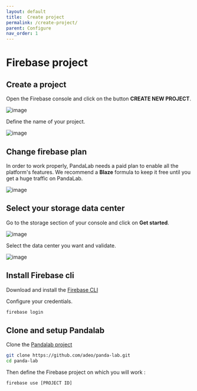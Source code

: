 ```yaml
---
layout: default
title:  Create project
permalink: /create-project/
parent: Configure
nav_order: 1
---
```


# Firebase project

## Create a project
Open the Firebase console and click on the button **CREATE NEW PROJECT**.

![image](../assets/firebase/firebase-create-new-project.png)

Define the name of your project.

![image](../assets/firebase/firebase-create-new-project-name.png)

## Change firebase plan

In order to work properly, PandaLab needs a paid plan to enable all the platform's features. 
We recommend a **Blaze** formula to keep it free until you get a huge traffic on PandaLab.

![image](../assets/firebase/firebase-plan.png)

## Select your storage data center

Go to the storage section of your console and click on **Get started**.

![image](../assets/firebase/firebase-storage.png)

Select the data center you want and validate.

![image](../assets/firebase/firebase-storage-dc.png)

## Install Firebase cli

Download and install the [Firebase CLI](https://firebase.google.com/docs/cli)

Configure your credentials.
```bash
firebase login
```

## Clone and setup Pandalab

Clone the [Pandalab project](https://github.com/adeo/panda-lab) 
```bash
git clone https://github.com/adeo/panda-lab.git
cd panda-lab
```

Then define the Firebase project on which you will work :
```bash
firebase use [PROJECT ID]
```

